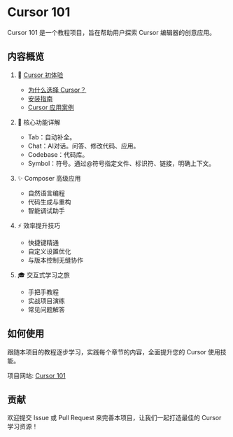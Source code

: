 # Cursor 101

Cursor 101 是一个教程项目，旨在帮助用户探索 Cursor 编辑器的创意应用。

## 内容概览

1. 🚀 [Cursor 初体验](docs/01-getting-started/01-why-cursor.zh.md)
   - [为什么选择 Cursor？](docs/01-getting-started/01-why-cursor.zh.md)
   - [安装指南](docs/01-getting-started/02-install.zh.md)
   - [Cursor 应用案例](docs/01-getting-started/01-cursor-cases.zh.md)

2. 🧠 核心功能详解
   - Tab：自动补全。
   - Chat：AI对话。问答、修改代码、应用。
   - Codebase：代码库。
   - Symbol：符号。通过@符号指定文件、标识符、链接，明确上下文。

3. ✨ Composer 高级应用
   - 自然语言编程
   - 代码生成与重构
   - 智能调试助手

4. ⚡ 效率提升技巧
   - 快捷键精通
   - 自定义设置优化
   - 与版本控制无缝协作

5. 🎓 交互式学习之旅
   - 手把手教程
   - 实战项目演练
   - 常见问题解答

## 如何使用

跟随本项目的教程逐步学习，实践每个章节的内容，全面提升您的 Cursor 使用技能。

项目网站: [Cursor 101](https://cursor101.com)

## 贡献

欢迎提交 Issue 或 Pull Request 来完善本项目，让我们一起打造最佳的 Cursor 学习资源！
